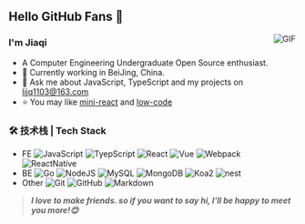 ## Hello GitHub Fans 👋

<img align="right" alt="GIF" src="https://raw.githubusercontent.com/JoeyBling/JoeyBling/master/pic/pusheencode.gif" />

### I'm Jiaqi

- A Computer Engineering Undergraduate Open Source enthusiast.
- 🌱 Currently working in BeiJing, China.
- 💬 Ask me about JavaScript, TypeScript and my projects on [lijq1103@163.com](mailto:lijq1103@163.com)
- ⭐ You may like [mini-react](https://github.com/gaearon-byte/mini-react) and [low-code](https://github.com/gaearon-byte/low-code_drag)

### 🛠 技术栈 | Tech Stack

- FE
![JavaScript](https://img.shields.io/badge/-JavaScript-333333?style=flat&logo=JavaScript&logoColor=FCC624)
![TyepScript](https://img.shields.io/badge/-TyepScript-333333?style=flat&logo=typescript&logoColor=FCC624)
![React](https://img.shields.io/badge/-React-333333?style=flat&logo=react)
![Vue](https://img.shields.io/badge/-Vue-333333?style=flat&logo=Vue.js)
![Webpack](https://img.shields.io/badge/-Webpack-333333?style=flat&logo=webpack)
![ReactNative](https://img.shields.io/badge/-ReactNative-333333?style=flat&logo=rn)
- BE
![Go](https://img.shields.io/badge/-GoLang-333333?style=flat&logo=go)
![NodeJS](https://img.shields.io/badge/-NodeJS-333333?style=flat&logo=nodedotjs)
![MySQL](https://img.shields.io/badge/-MySQL-333333?style=flat&logo=mysql)
![MongoDB](https://img.shields.io/badge/-MongoDB-333333?style=flat&logo=mongodb)
![Koa2](https://img.shields.io/badge/-Koa2-333333?style=flat&logo=koa)
![nest](https://img.shields.io/badge/-nest-333333?style=flat&logo=nest.js)
- Other
![Git](https://img.shields.io/badge/-Git-333333?style=flat&logo=git)
![GitHub](https://img.shields.io/badge/-GitHub-333333?style=flat&logo=github)
![Markdown](https://img.shields.io/badge/-Markdown-333333?style=flat&logo=markdown)

> ***I love to make friends. so if you want to say hi, I'll be happy to meet you more!😊***
